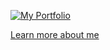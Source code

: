 



[![My Portfolio](https://i.postimg.cc/d1rvwy7Z/Screenshot-2025-07-26-at-00-35-18.png)](https://aibekz.com)


[Learn more about me](https://aibekz.com)


